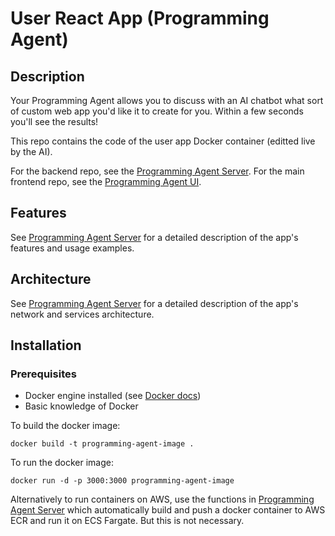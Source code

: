 # User React App (Programming Agent)

## Description

Your Programming Agent allows you to discuss with an AI chatbot what sort of custom web app you'd like it to create for you. Within a few seconds you'll see the results! 

This repo contains the code of the user app Docker container (editted live by the AI).

For the backend repo, see the [Programming Agent Server](https://github.com/stephen1cowley/programming-agent-server). For the main frontend repo, see the [Programming Agent UI](https://github.com/stephen1cowley/programming-agent-ui).

## Features
See [Programming Agent Server](https://github.com/stephen1cowley/programming-agent-server) for a detailed description of the app's features and usage examples.

## Architecture

See [Programming Agent Server](https://github.com/stephen1cowley/programming-agent-server) for a detailed description of the app's network and services architecture.


## Installation
### Prerequisites
- Docker engine installed (see [Docker docs](https://docs.docker.com/engine/install/))
- Basic knowledge of Docker 

To build the docker image:
```
docker build -t programming-agent-image .
```

To run the docker image:
```
docker run -d -p 3000:3000 programming-agent-image
```

Alternatively to run containers on AWS, use the functions in [Programming Agent Server](https://github.com/stephen1cowley/programming-agent-server) which automatically build and push a docker container to AWS ECR and run it on ECS Fargate. But this is not necessary.
